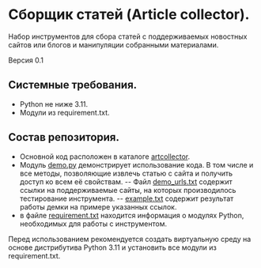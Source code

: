 # Сборщик статей (Article collector).

Набор инструментов для сбора статей с поддерживаемых новостных сайтов или блогов и манипуляции собранными материалами.

Версия 0.1

## Системные требования.

* Python не ниже 3.11.
* Модули из requirement.txt.

## Состав репозитория.
- Основной код расположен в каталоге [artcollector](artcollector/).
- Модуль [demo.py](demo.py) демонстрирует использование кода. В том числе и все методы, позволяющие извлечь статью с сайта и получить доступ ко всем её свойствам.
-- Файл [demo_urls.txt](demo_urls.txt) содержит ссылки на поддерживаемые сайты, на которых производилось тестирование инструмента.
-- [example.txt](example.txt) содержит результат работы демки на примере указанных ссылок.
- в файле [requirement.txt](requirement.txt) находится информация о модулях Python, необходимых для работы с инструментом.

Перед использованием рекомендуется создать виртуальную среду на основе дистрибутива Python 3.11 и установить все модули из requirement.txt.